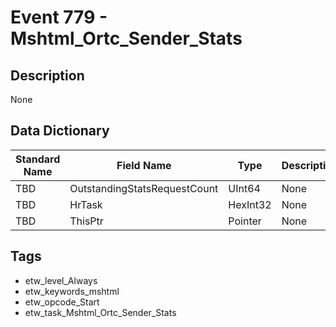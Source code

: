 # Event 779 - Mshtml_Ortc_Sender_Stats

## Description
None

## Data Dictionary
|Standard Name|Field Name|Type|Description|Sample Value|
|---|---|---|---|---|
|TBD|OutstandingStatsRequestCount|UInt64|None|`None`|
|TBD|HrTask|HexInt32|None|`None`|
|TBD|ThisPtr|Pointer|None|`None`|

## Tags
* etw_level_Always
* etw_keywords_mshtml
* etw_opcode_Start
* etw_task_Mshtml_Ortc_Sender_Stats